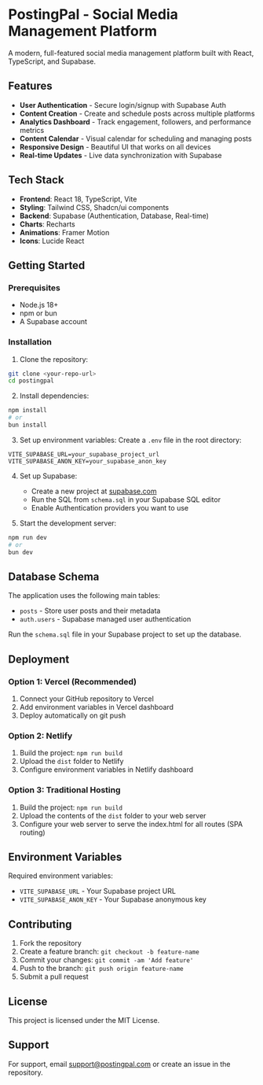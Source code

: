 
# PostingPal - Social Media Management Platform

A modern, full-featured social media management platform built with React, TypeScript, and Supabase.

## Features

- **User Authentication** - Secure login/signup with Supabase Auth
- **Content Creation** - Create and schedule posts across multiple platforms
- **Analytics Dashboard** - Track engagement, followers, and performance metrics
- **Content Calendar** - Visual calendar for scheduling and managing posts
- **Responsive Design** - Beautiful UI that works on all devices
- **Real-time Updates** - Live data synchronization with Supabase

## Tech Stack

- **Frontend**: React 18, TypeScript, Vite
- **Styling**: Tailwind CSS, Shadcn/ui components
- **Backend**: Supabase (Authentication, Database, Real-time)
- **Charts**: Recharts
- **Animations**: Framer Motion
- **Icons**: Lucide React

## Getting Started

### Prerequisites

- Node.js 18+ 
- npm or bun
- A Supabase account

### Installation

1. Clone the repository:
```bash
git clone <your-repo-url>
cd postingpal
```

2. Install dependencies:
```bash
npm install
# or
bun install
```

3. Set up environment variables:
Create a `.env` file in the root directory:
```env
VITE_SUPABASE_URL=your_supabase_project_url
VITE_SUPABASE_ANON_KEY=your_supabase_anon_key
```

4. Set up Supabase:
   - Create a new project at [supabase.com](https://supabase.com)
   - Run the SQL from `schema.sql` in your Supabase SQL editor
   - Enable Authentication providers you want to use

5. Start the development server:
```bash
npm run dev
# or
bun dev
```

## Database Schema

The application uses the following main tables:

- `posts` - Store user posts and their metadata
- `auth.users` - Supabase managed user authentication

Run the `schema.sql` file in your Supabase project to set up the database.

## Deployment

### Option 1: Vercel (Recommended)

1. Connect your GitHub repository to Vercel
2. Add environment variables in Vercel dashboard
3. Deploy automatically on git push

### Option 2: Netlify

1. Build the project: `npm run build`
2. Upload the `dist` folder to Netlify
3. Configure environment variables in Netlify dashboard

### Option 3: Traditional Hosting

1. Build the project: `npm run build`
2. Upload the contents of the `dist` folder to your web server
3. Configure your web server to serve the index.html for all routes (SPA routing)

## Environment Variables

Required environment variables:

- `VITE_SUPABASE_URL` - Your Supabase project URL
- `VITE_SUPABASE_ANON_KEY` - Your Supabase anonymous key

## Contributing

1. Fork the repository
2. Create a feature branch: `git checkout -b feature-name`
3. Commit your changes: `git commit -am 'Add feature'`
4. Push to the branch: `git push origin feature-name`
5. Submit a pull request

## License

This project is licensed under the MIT License.

## Support

For support, email support@postingpal.com or create an issue in the repository.

